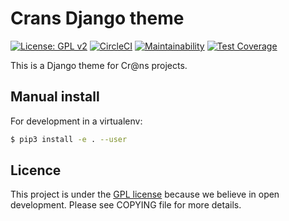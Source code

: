 # Crans Django theme

[![License: GPL v2](https://img.shields.io/badge/License-GPL%20v2-blue.svg)](https://www.gnu.org/licenses/old-licenses/gpl-2.0.en.html)
[![CircleCI](https://circleci.com/gh/erdnaxe/django-crans-theme.svg?style=svg)](https://circleci.com/gh/erdnaxe/django-crans-theme)
[![Maintainability](https://api.codeclimate.com/v1/badges/a7a684760de374fd2b03/maintainability)](https://codeclimate.com/github/erdnaxe/django-crans-theme/maintainability)
[![Test Coverage](https://api.codeclimate.com/v1/badges/a7a684760de374fd2b03/test_coverage)](https://codeclimate.com/github/erdnaxe/django-crans-theme/test_coverage)

This is a Django theme for Cr@ns projects.

## Manual install

For development in a virtualenv:

```bash
$ pip3 install -e . --user
```

## Licence

This project is under the [GPL license](COPYING) because we believe in open
development.
Please see COPYING file for more details.
